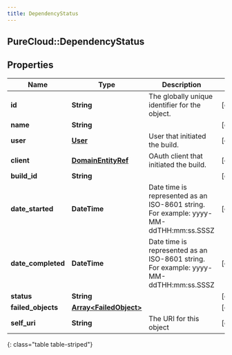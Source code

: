```yaml
---
title: DependencyStatus
---
```

## PureCloud::DependencyStatus

## Properties

|Name | Type | Description | Notes|
|------------ | ------------- | ------------- | -------------|
| **id** | **String** | The globally unique identifier for the object. | [optional] |
| **name** | **String** |  | [optional] |
| **user** | [**User**](User.html) | User that initiated the build. | [optional] |
| **client** | [**DomainEntityRef**](DomainEntityRef.html) | OAuth client that initiated the build. | [optional] |
| **build_id** | **String** |  | [optional] |
| **date_started** | **DateTime** | Date time is represented as an ISO-8601 string. For example: yyyy-MM-ddTHH:mm:ss.SSSZ | [optional] |
| **date_completed** | **DateTime** | Date time is represented as an ISO-8601 string. For example: yyyy-MM-ddTHH:mm:ss.SSSZ | [optional] |
| **status** | **String** |  | [optional] |
| **failed_objects** | [**Array&lt;FailedObject&gt;**](FailedObject.html) |  | [optional] |
| **self_uri** | **String** | The URI for this object | [optional] |
{: class="table table-striped"}


